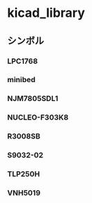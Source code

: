 # kicad_library
## シンボル
### LPC1768
### minibed
### NJM7805SDL1
### NUCLEO-F303K8
### R3008SB
### S9032-02
### TLP250H
### VNH5019
